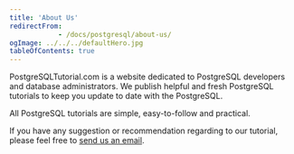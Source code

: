 ```yaml
---
title: 'About Us'
redirectFrom: 
            - /docs/postgresql/about-us/
ogImage: ../../../defaultHero.jpg
tableOfContents: true
---
```



PostgreSQLTutorial.com is a website dedicated to PostgreSQL developers and database administrators. We publish helpful and fresh PostgreSQL tutorials to keep you update to date with the PostgreSQL.





All PostgreSQL tutorials are simple, easy-to-follow and practical.





If you have any suggestion or recommendation regarding to our tutorial, please feel free to [send us an email](https://www.postgresqltutorial.com/contact-us/ "Contact Us").


